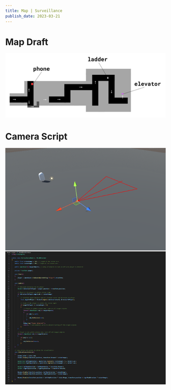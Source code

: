 ```yaml
---
title: Map | Surveillance
publish_date: 2023-03-21
---
```



# Map Draft
![Photo N/A](../img/map.png)
# Camera Script
![Photo N/A](./img/Camera.png)
<br>
![Photo N/A](./img/camScript.png)